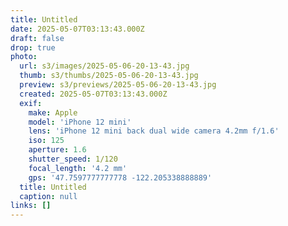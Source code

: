 ```yaml
---
title: Untitled
date: 2025-05-07T03:13:43.000Z
draft: false
drop: true
photo:
  url: s3/images/2025-05-06-20-13-43.jpg
  thumb: s3/thumbs/2025-05-06-20-13-43.jpg
  preview: s3/previews/2025-05-06-20-13-43.jpg
  created: 2025-05-07T03:13:43.000Z
  exif:
    make: Apple
    model: 'iPhone 12 mini'
    lens: 'iPhone 12 mini back dual wide camera 4.2mm f/1.6'
    iso: 125
    aperture: 1.6
    shutter_speed: 1/120
    focal_length: '4.2 mm'
    gps: '47.7597777777778 -122.205338888889'
  title: Untitled
  caption: null
links: []
---
```

